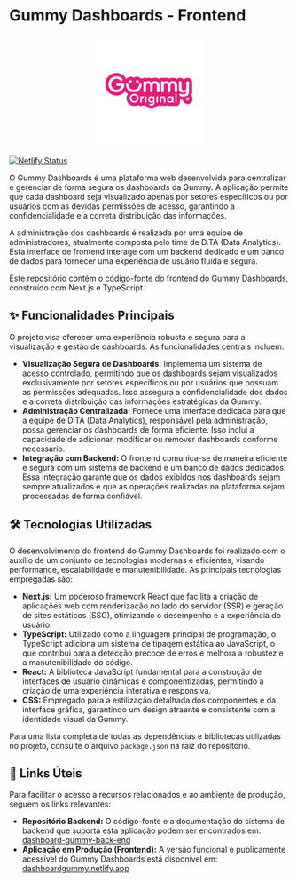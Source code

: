 # Gummy Dashboards - Frontend

<p align="center">
  <img src="https://raw.githubusercontent.com/dtanutrin/dashboard-gummy-front-end/main/public/images/gummy-logo.png" alt="Gummy Logo" width="200"/>
</p>

[![Netlify Status](https://api.netlify.com/api/v1/badges/ac01aa39-6ab4-467c-8937-62e9aeef532f/deploy-status)](https://app.netlify.com/projects/dashboardgummy/deploys)

O Gummy Dashboards é uma plataforma web desenvolvida para centralizar e gerenciar de forma segura os dashboards da Gummy. A aplicação permite que cada dashboard seja visualizado apenas por setores específicos ou por usuários com as devidas permissões de acesso, garantindo a confidencialidade e a correta distribuição das informações.

A administração dos dashboards é realizada por uma equipe de administradores, atualmente composta pelo time de D.TA (Data Analytics). Esta interface de frontend interage com um backend dedicado e um banco de dados para fornecer uma experiência de usuário fluida e segura.

Este repositório contém o código-fonte do frontend do Gummy Dashboards, construído com Next.js e TypeScript.

## ✨ Funcionalidades Principais

O projeto visa oferecer uma experiência robusta e segura para a visualização e gestão de dashboards. As funcionalidades centrais incluem:

*   **Visualização Segura de Dashboards:** Implementa um sistema de acesso controlado, permitindo que os dashboards sejam visualizados exclusivamente por setores específicos ou por usuários que possuam as permissões adequadas. Isso assegura a confidencialidade dos dados e a correta distribuição das informações estratégicas da Gummy.
*   **Administração Centralizada:** Fornece uma interface dedicada para que a equipe de D.TA (Data Analytics), responsável pela administração, possa gerenciar os dashboards de forma eficiente. Isso inclui a capacidade de adicionar, modificar ou remover dashboards conforme necessário.
*   **Integração com Backend:** O frontend comunica-se de maneira eficiente e segura com um sistema de backend e um banco de dados dedicados. Essa integração garante que os dados exibidos nos dashboards sejam sempre atualizados e que as operações realizadas na plataforma sejam processadas de forma confiável.

## 🛠️ Tecnologias Utilizadas

O desenvolvimento do frontend do Gummy Dashboards foi realizado com o auxílio de um conjunto de tecnologias modernas e eficientes, visando performance, escalabilidade e manutenibilidade. As principais tecnologias empregadas são:

*   **Next.js:** Um poderoso framework React que facilita a criação de aplicações web com renderização no lado do servidor (SSR) e geração de sites estáticos (SSG), otimizando o desempenho e a experiência do usuário.
*   **TypeScript:** Utilizado como a linguagem principal de programação, o TypeScript adiciona um sistema de tipagem estática ao JavaScript, o que contribui para a detecção precoce de erros e melhora a robustez e a manutenibilidade do código.
*   **React:** A biblioteca JavaScript fundamental para a construção de interfaces de usuário dinâmicas e componentizadas, permitindo a criação de uma experiência interativa e responsiva.
*   **CSS:** Empregado para a estilização detalhada dos componentes e da interface gráfica, garantindo um design atraente e consistente com a identidade visual da Gummy.

Para uma lista completa de todas as dependências e bibliotecas utilizadas no projeto, consulte o arquivo `package.json` na raiz do repositório.

## 🔗 Links Úteis

Para facilitar o acesso a recursos relacionados e ao ambiente de produção, seguem os links relevantes:

*   **Repositório Backend:** O código-fonte e a documentação do sistema de backend que suporta esta aplicação podem ser encontrados em: [dashboard-gummy-back-end](https://github.com/dtanutrin/dashboard-gummy-back-end)
*   **Aplicação em Produção (Frontend):** A versão funcional e publicamente acessível do Gummy Dashboards está disponível em: [dashboardgummy.netlify.app](https://dashboardgummy.netlify.app/)
